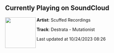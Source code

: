 ## Currently Playing on SoundCloud

[<img align="left" width="100" src="https://i1.sndcdn.com/artworks-Q5U5K5kXLLoAU2cM-15DGdQ-t500x500.jpg">](https://soundcloud.com/scuffedrecs/destrata-mutationist?in=scuffedrecs/sets/destrata-mutationist-ep)

**Artist**: Scuffed Recordings 

**Track**: Destrata - Mutationist

Last updated at 10/24/2023 08:26
